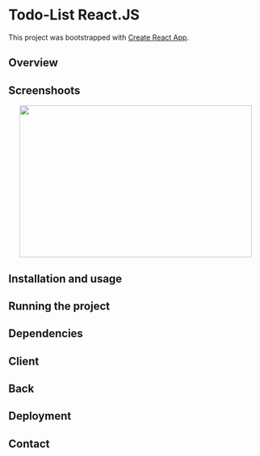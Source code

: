 # Todo-List React.JS

This project was bootstrapped with [Create React App](https://github.com/facebook/create-react-app).

## Overview

## Screenshoots

<p align="center">
  <img width="460" height="300" src="/images/logo.png">
</p>

## Installation and usage

## Running the project

## Dependencies

## Client

## Back

## Deployment

## Contact
